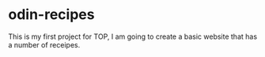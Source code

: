 # odin-recipes
This is my first project for TOP, I am going to create a basic website that has a number of receipes.
